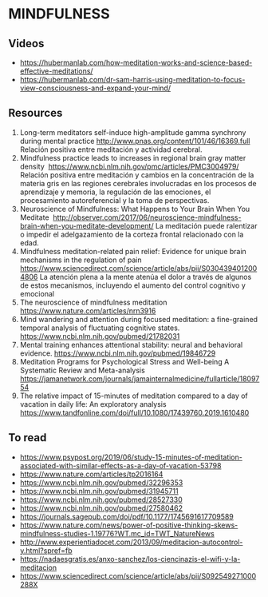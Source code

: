 # MINDFULNESS

## Videos

- https://hubermanlab.com/how-meditation-works-and-science-based-effective-meditations/
- https://hubermanlab.com/dr-sam-harris-using-meditation-to-focus-view-consciousness-and-expand-your-mind/

## Resources

1. Long-term meditators self-induce high-amplitude gamma synchrony during
   mental practice http://www.pnas.org/content/101/46/16369.full	Relación
   positiva entre meditación y  actividad cerebral.
1. Mindfulness practice leads to increases in regional brain gray matter
   density  https://www.ncbi.nlm.nih.gov/pmc/articles/PMC3004979/	Relación
   positiva entre meditación y cambios en la concentración de la materia gris
   en las regiones cerebrales involucradas en los procesos de aprendizaje y
   memoria, la regulación de las emociones, el procesamiento autoreferencial y
   la toma de perspectivas.
1. Neuroscience of Mindfulness: What Happens to Your Brain When You Meditate
    http://observer.com/2017/06/neuroscience-mindfulness-brain-when-you-meditate-development/
   La meditación puede ralentizar o impedir el adelgazamiento de la corteza
   frontal relacionado con la edad.
1. Mindfulness meditation-related pain relief: Evidence for unique brain
   mechanisms in the regulation of
   pain https://www.sciencedirect.com/science/article/abs/pii/S0304394012004806
   La atención plena a la mente atenúa el dolor a través de algunos de estos
   mecanismos, incluyendo el aumento del control cognitivo y emocional
1. The neuroscience of mindfulness
   meditation https://www.nature.com/articles/nrn3916
1. Mind wandering and attention during focused meditation: a fine-grained
   temporal analysis of fluctuating cognitive
   states. https://www.ncbi.nlm.nih.gov/pubmed/21782031
1. Mental training enhances attentional stability: neural and behavioral
   evidence. https://www.ncbi.nlm.nih.gov/pubmed/19846729
1. Meditation Programs for Psychological Stress and Well-being A Systematic
   Review and
   Meta-analysis https://jamanetwork.com/journals/jamainternalmedicine/fullarticle/1809754
1. The relative impact of 15-minutes of meditation compared to a day of
   vacation in daily life: An exploratory analysis
   https://www.tandfonline.com/doi/full/10.1080/17439760.2019.1610480

## To read

* https://www.psypost.org/2019/06/study-15-minutes-of-meditation-associated-with-similar-effects-as-a-day-of-vacation-53798
* https://www.nature.com/articles/tp2016164
* https://www.ncbi.nlm.nih.gov/pubmed/32296353
* https://www.ncbi.nlm.nih.gov/pubmed/31945711
* https://www.ncbi.nlm.nih.gov/pubmed/28527330
* https://www.ncbi.nlm.nih.gov/pubmed/27580462
* https://journals.sagepub.com/doi/pdf/10.1177/1745691617709589
* https://www.nature.com/news/power-of-positive-thinking-skews-mindfulness-studies-1.19776?WT.mc_id=TWT_NatureNews
* http://www.experientiadocet.com/2013/09/meditacion-autocontrol-y.html?spref=fb
* https://nadaesgratis.es/anxo-sanchez/los-ciencinazis-el-wifi-y-la-meditacion
* https://www.sciencedirect.com/science/article/abs/pii/S092549271000288X

